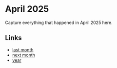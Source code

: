 # April 2025

Capture everything that happened in April 2025 here.

## Links
- [last month](calendar/months/2025-03.md)
- [next month](calendar/months/2025-05.md)
- [year](calendar/years/2025.md)